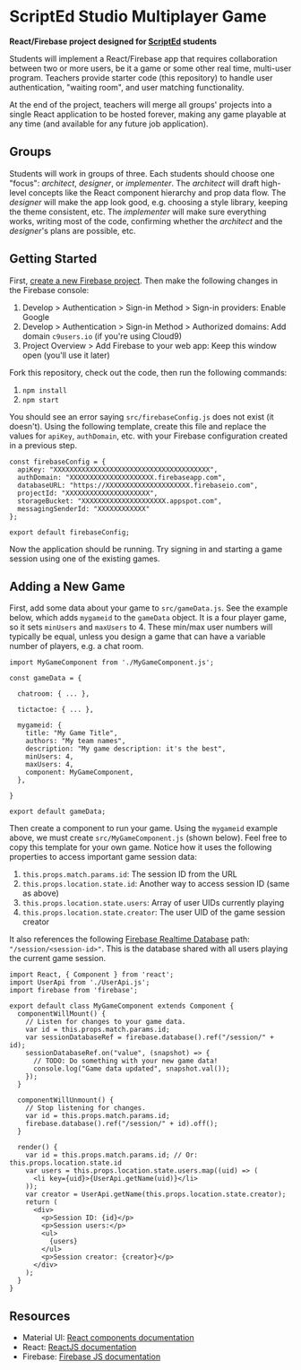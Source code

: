 ScriptEd Studio Multiplayer Game
================================

**React/Firebase project designed for [ScriptEd][scripted] students**

Students will implement a React/Firebase app that requires collaboration
between two or more users, be it a game or some other real time, multi-user
program. Teachers provide starter code (this repository) to handle user
authentication, "waiting room", and user matching functionality.

At the end of the project, teachers will merge all groups' projects into a
single React application to be hosted forever, making any game playable at any
time (and available for any future job application).

Groups
------

Students will work in groups of three. Each students should choose one "focus":
_architect_, _designer_, or _implementer_. The _architect_ will draft
high-level concepts like the React component hierarchy and prop data flow. The
_designer_ will make the app look good, e.g. choosing a style library, keeping
the theme consistent, etc. The _implementer_ will make sure everything works,
writing most of the code, confirming whether the _architect_ and the
_designer_'s plans are possible, etc.

Getting Started
---------------

First, [create a new Firebase project][firebase]. Then make the following
changes in the Firebase console:

  1. Develop > Authentication > Sign-in Method > Sign-in providers: Enable
     Google
  1. Develop > Authentication > Sign-in Method > Authorized domains: Add domain
     `c9users.io` (if you're using Cloud9)
  1. Project Overview > Add Firebase to your web app: Keep this window open
     (you'll use it later)

Fork this repository, check out the code, then run the following commands:

  1. `npm install`
  1. `npm start`

You should see an error saying `src/firebaseConfig.js` does not exist (it
doesn't). Using the following template, create this file and replace the values
for `apiKey`, `authDomain`, etc. with your Firebase configuration created in a
previous step.

```
const firebaseConfig = {
  apiKey: "XXXXXXXXXXXXXXXXXXXXXXXXXXXXXXXXXXXXXXX",
  authDomain: "XXXXXXXXXXXXXXXXXXXXX.firebaseapp.com",
  databaseURL: "https://XXXXXXXXXXXXXXXXXXXXX.firebaseio.com",
  projectId: "XXXXXXXXXXXXXXXXXXXXX",
  storageBucket: "XXXXXXXXXXXXXXXXXXXXX.appspot.com",
  messagingSenderId: "XXXXXXXXXXXX"
};

export default firebaseConfig;
```

Now the application should be running. Try signing in and starting a game
session using one of the existing games.

Adding a New Game
-----------------

First, add some data about your game to `src/gameData.js`. See the example
below, which adds `mygameid` to the `gameData` object. It is a four player
game, so it sets `minUsers` and `maxUsers` to 4. These min/max user numbers
will typically be equal, unless you design a game that can have a variable
number of players, e.g. a chat room.

```
import MyGameComponent from './MyGameComponent.js';

const gameData = {

  chatroom: { ... },

  tictactoe: { ... },

  mygameid: {
    title: "My Game Title",
    authors: "My team names",
    description: "My game description: it's the best",
    minUsers: 4,
    maxUsers: 4,
    component: MyGameComponent,
  },

}

export default gameData;
```

Then create a component to run your game. Using the `mygameid` example above,
we must create `src/MyGameComponent.js` (shown below). Feel free to copy this
template for your own game. Notice how it uses the following properties to
access important game session data:

  1. `this.props.match.params.id`: The session ID from the URL
  1. `this.props.location.state.id`: Another way to access session ID (same as
     above)
  1. `this.props.location.state.users`: Array of user UIDs currently playing
  1. `this.props.location.state.creator`: The user UID of the game session
     creator

It also references the following [Firebase Realtime Database][firebase-db]
path: `"/session/<session-id>"`. This is the database shared with all users
playing the current game session.

```
import React, { Component } from 'react';
import UserApi from './UserApi.js';
import firebase from 'firebase';

export default class MyGameComponent extends Component {
  componentWillMount() {
    // Listen for changes to your game data.
    var id = this.props.match.params.id;
    var sessionDatabaseRef = firebase.database().ref("/session/" + id);
    sessionDatabaseRef.on("value", (snapshot) => {
      // TODO: Do something with your new game data!
      console.log("Game data updated", snapshot.val());
    });
  }

  componentWillUnmount() {
    // Stop listening for changes.
    var id = this.props.match.params.id;
    firebase.database().ref("/session/" + id).off();
  }

  render() {
    var id = this.props.match.params.id; // Or: this.props.location.state.id
    var users = this.props.location.state.users.map((uid) => (
      <li key={uid}>{UserApi.getName(uid)}</li>
    ));
    var creator = UserApi.getName(this.props.location.state.creator);
    return (
      <div>
        <p>Session ID: {id}</p>
        <p>Session users:</p>
        <ul>
          {users}
        </ul>
        <p>Session creator: {creator}</p>
      </div>
    );
  }
}
```

Resources
---------

  - Material UI: [React components documentation][material-ui]
  - React: [ReactJS documentation][reactjs]
  - Firebase: [Firebase JS documentation][firebase-js]

[firebase-db]:https://firebase.google.com/docs/database/web/read-and-write
[firebase-js]:https://firebase.google.com/docs/reference/js/
[firebase]:https://console.firebase.google.com
[material-ui]:https://www.material-ui.com/#/components/app-bar
[reactjs]:https://reactjs.org/docs/hello-world.html
[scripted]:https://scripted.org
